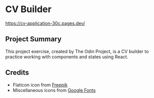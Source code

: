 # CV Builder

https://cv-application-30c.pages.dev/

## Project Summary

This project exercise, created by The Odin Project, is a CV builder to practice working with components and states using React.

## Credits

- Flaticon icon from [Freepik](https://www.freepik.com/icon/cv_3135692)
- Miscellaneous icons from [Google Fonts](https://fonts.google.com/)
